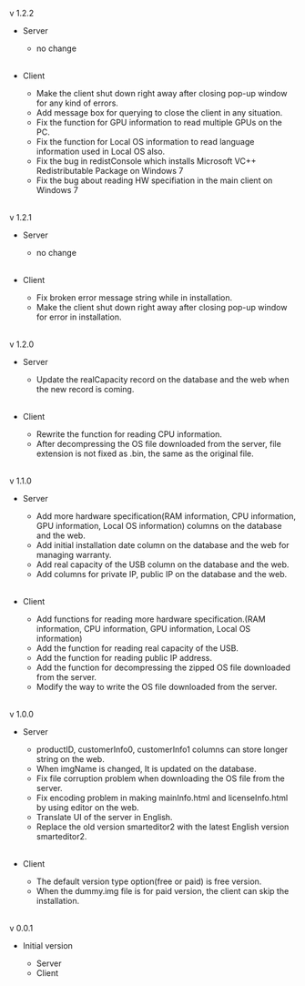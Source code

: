 v 1.2.2

- Server

	- no change
	<br/>

- Client

	- Make the client shut down right away after closing pop-up window for any kind of errors.
	- Add message box for querying to close the client in any situation.
	- Fix the function for GPU information to read multiple GPUs on the PC.
	- Fix the function for Local OS information to read language information used in Local OS also.
	- Fix the bug in redistConsole which installs Microsoft VC++ Redistributable Package on Windows 7
	- Fix the bug about reading HW specifiation in the main client on Windows 7
	<br/>

v 1.2.1

- Server

	- no change
	<br/>

- Client

	- Fix broken error message string while in installation.
	- Make the client shut down right away after closing pop-up window for error in installation.
	<br/>

v 1.2.0

- Server

	- Update the realCapacity record on the database and the web when the new record is coming.
	<br/>

- Client

	- Rewrite the function for reading CPU information.
	- After decompressing the OS file downloaded from the server, file extension is not fixed as .bin, the same as the original file. 
	<br/>

v 1.1.0

- Server

    - Add more hardware specification(RAM information, CPU information, GPU information, Local OS information) columns on the database and the web.
    - Add initial installation date column on the database and the web for managing warranty.
    - Add real capacity of the USB column on the database and the web.
    - Add columns for private IP, public IP on the database and the web.
    <br/>
- Client

    - Add functions for reading more hardware specification.(RAM information, CPU information, GPU information, Local OS information)
    - Add the function for reading real capacity of the USB.
    - Add the function for reading public IP address.
    - Add the function for decompressing the zipped OS file downloaded from the server.
    - Modify the way to write the OS file downloaded from the server.
    <br/>

v 1.0.0

- Server

    - productID, customerInfo0, customerInfo1 columns can store longer string on the web.
    - When imgName is changed, It is updated on the database.
    - Fix file corruption problem when downloading the OS file from the server.
    - Fix encoding problem in making mainInfo.html and licenseInfo.html by using editor on the web.
    - Translate UI of the server in English.
    - Replace the old version smarteditor2 with the latest English version smarteditor2.
    <br/>
- Client

    - The default version type option(free or paid) is free version.
    - When the dummy.img file is for paid version, the client can skip the installation.
    <br/>

v 0.0.1

- Initial version

    - Server
    - Client